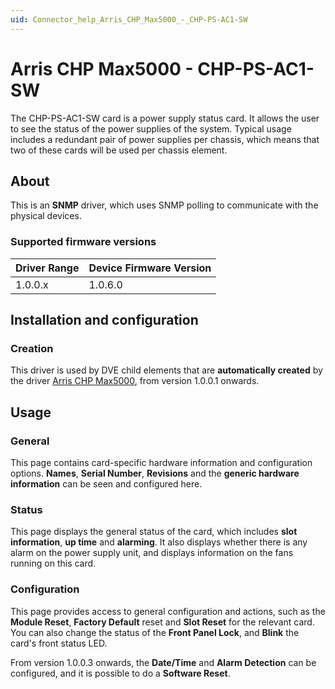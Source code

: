 ```yaml
---
uid: Connector_help_Arris_CHP_Max5000_-_CHP-PS-AC1-SW
---
```


# Arris CHP Max5000 - CHP-PS-AC1-SW

The CHP-PS-AC1-SW card is a power supply status card. It allows the user to see the status of the power supplies of the system. Typical usage includes a redundant pair of power supplies per chassis, which means that two of these cards will be used per chassis element.

## About

This is an **SNMP** driver, which uses SNMP polling to communicate with the physical devices.

### Supported firmware versions

| **Driver Range** | **Device Firmware Version** |
|------------------|-----------------------------|
| 1.0.0.x          | 1.0.6.0                     |

## Installation and configuration

### Creation

This driver is used by DVE child elements that are **automatically created** by the driver [Arris CHP Max5000](xref:Connector_help_Arris_CHP_Max5000), from version 1.0.0.1 onwards.

## Usage

### General

This page contains card-specific hardware information and configuration options. **Names**, **Serial Number**, **Revisions** and the **generic hardware information** can be seen and configured here.

### Status

This page displays the general status of the card, which includes **slot information**, **up time** and **alarming**. It also displays whether there is any alarm on the power supply unit, and displays information on the fans running on this card.

### Configuration

This page provides access to general configuration and actions, such as the **Module Reset**, **Factory Default** reset and **Slot Reset** for the relevant card. You can also change the status of the **Front Panel Lock**, and **Blink** the card's front status LED.

From version 1.0.0.3 onwards, the **Date/Time** and **Alarm Detection** can be configured, and it is possible to do a **Software Reset**.
